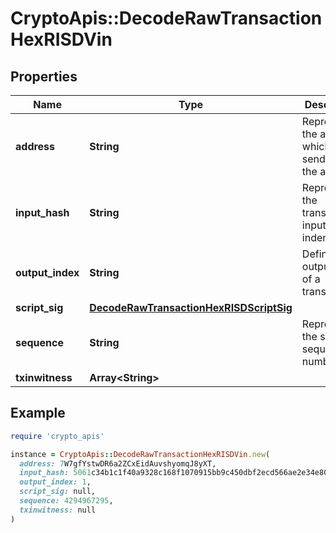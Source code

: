# CryptoApis::DecodeRawTransactionHexRISDVin

## Properties

| Name | Type | Description | Notes |
| ---- | ---- | ----------- | ----- |
| **address** | **String** | Represents the address which send/receive the amount | [optional] |
| **input_hash** | **String** | Represents the transaction inputs&#39; indentifier. | [optional] |
| **output_index** | **String** | Defines the output index of a transaction. | [optional] |
| **script_sig** | [**DecodeRawTransactionHexRISDScriptSig**](DecodeRawTransactionHexRISDScriptSig.md) |  |  |
| **sequence** | **String** | Represents the script sequence number. | [optional] |
| **txinwitness** | **Array&lt;String&gt;** |  | [optional] |

## Example

```ruby
require 'crypto_apis'

instance = CryptoApis::DecodeRawTransactionHexRISDVin.new(
  address: 7W7gfYstwDR6a2ZCxEidAuvshyomqJ8yXT,
  input_hash: 5061c34b1c1f40a9328c168f1070915bb9c450dbf2ecd566ae2e34e80651ecb4,
  output_index: 1,
  script_sig: null,
  sequence: 4294967295,
  txinwitness: null
)
```

